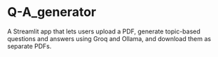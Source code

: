 # Q-A_generator
A Streamlit app that lets users upload a PDF, generate topic-based questions and answers using Groq and Ollama, and download them as separate PDFs.

